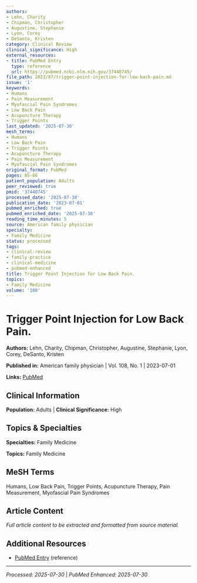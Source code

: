 ```yaml
---
authors:
- Lehn, Charity
- Chipman, Christopher
- Augustine, Stephanie
- Lyon, Corey
- DeSanto, Kristen
category: Clinical Review
clinical_significance: High
external_resources:
- title: PubMed Entry
  type: reference
  url: https://pubmed.ncbi.nlm.nih.gov/37440745/
file_path: 2023/07/trigger-point-injection-for-low-back-pain.md
issue: '1'
keywords:
- Humans
- Pain Measurement
- Myofascial Pain Syndromes
- Low Back Pain
- Acupuncture Therapy
- Trigger Points
last_updated: '2025-07-30'
mesh_terms:
- Humans
- Low Back Pain
- Trigger Points
- Acupuncture Therapy
- Pain Measurement
- Myofascial Pain Syndromes
original_format: PubMed
pages: 85-86
patient_population: Adults
peer_reviewed: true
pmid: '37440745'
processed_date: '2025-07-30'
publication_date: '2023-07-01'
pubmed_enriched: true
pubmed_enriched_date: '2025-07-30'
reading_time_minutes: 5
source: American family physician
specialty:
- Family Medicine
status: processed
tags:
- clinical-review
- family-practice
- clinical-medicine
- pubmed-enhanced
title: Trigger Point Injection for Low Back Pain.
topics:
- Family Medicine
volume: '108'
---
```


# Trigger Point Injection for Low Back Pain.

**Authors:** Lehn, Charity, Chipman, Christopher, Augustine, Stephanie, Lyon, Corey, DeSanto, Kristen

**Published in:** American family physician | Vol. 108, No. 1 | 2023-07-01

**Links:** [PubMed](https://pubmed.ncbi.nlm.nih.gov/37440745/)

## Clinical Information

**Population:** Adults | **Clinical Significance:** High

## Topics & Specialties

**Specialties:** Family Medicine

**Topics:** Family Medicine

## MeSH Terms

Humans, Low Back Pain, Trigger Points, Acupuncture Therapy, Pain Measurement, Myofascial Pain Syndromes

## Article Content

*Full article content to be extracted and formatted from source material.*

## Additional Resources

- [PubMed Entry](https://pubmed.ncbi.nlm.nih.gov/37440745/) (reference)

---

*Processed: 2025-07-30* | *PubMed Enhanced: 2025-07-30*
